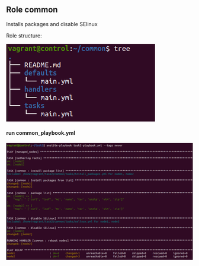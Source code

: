 ## Role common

Installs packages and disable SElinux

Role structure:

![Alt text](<pics/Screenshot from 2024-01-02 15-50-30.png>)

#### run common_playbook.yml

![Alt text](<pics/Screenshot from 2024-01-03 18-06-17.png>)
